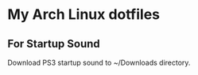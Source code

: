 # My Arch Linux dotfiles

## For Startup Sound

Download PS3 startup sound to ~/Downloads directory.
